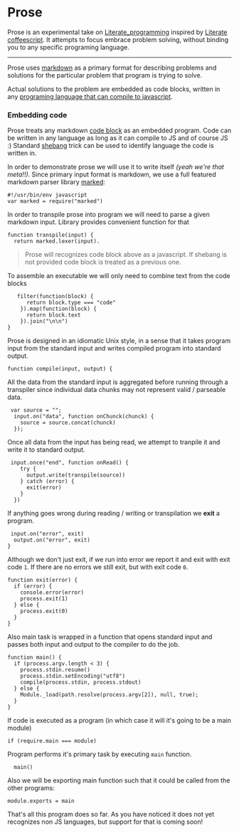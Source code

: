 # Prose

Prose is an experimental take on [Literate_programming][] inspired by
[Literate coffeescript][]. It attempts to focus embrace problem solving,
without binding you to any specific programing language.

-------------------------------------------- 
Prose uses [markdown][] as a primary format for describing problems and
solutions for the particular problem that program is trying to solve.

Actual solutions to the problem are embedded as code blocks, written in
any [programing language that can compile to javascript](http://altjs.org/).



### Embedding code



Prose treats any markdown [code block][] as an embedded program. Code can
be written in any language as long as it can compile to JS and of course
JS :) Standard [shebang][] trick can be used to identify language the code
is written in. 

In order to demonstrate prose we will use it to write itself *(yeah we're
that meta!!)*. Since primary input format is markdown, we use a full
featured markdown parser library [marked][]:


    #!/usr/bin/env javascript
    var marked = require("marked")


In order to transpile prose into program we will need to parse a given
markdown input. Library provides convenient function for that



    function transpile(input) {
      return marked.lexer(input).


> Prose will recognizes code block above as a javascript. If shebang
> is not provided code block is treated as a previous one.


To assemble an executable we will only need to combine text from the code
blocks


       filter(function(block) {
          return block.type === "code"
        }).map(function(block) {
          return block.text
        }).join("\n\n")
    }

Prose is designed in an idiomatic Unix style, in a sense that it takes
program input from the standard input and writes compiled program into
standard output.


    function compile(input, output) {


All the data from the standard input is aggregated before running through a
transpiler since individual data chunks may not represent valid / parseable
data.

     var source = "";
      input.on("data", function onChunck(chunck) {
        source = source.concat(chunck)
      });


Once all data from the input has being read, we attempt to tranpile it
and write it to standard output.


     input.once("end", function onRead() {
        try {
          output.write(transpile(source))
        } catch (error) {
          exit(error)
        }
      })


If anything goes wrong during reading / writing or transpilation we
**exit** a program.


     input.on("error", exit)
      output.on("error", exit)
    }


Although we don't just exit, if we run into error we report it and exit
with exit code `1`. If there are no errors we still exit, but with exit
code `0`.


    function exit(error) {
      if (error) {
        console.error(error)
        process.exit(1)
      } else {
        process.exit(0)
      }
    }


Also main task is wrapped in a function that opens standard input and
passes both input and output to the compiler to do the job.


    function main() {
      if (process.argv.length < 3) {
        process.stdin.resume()
        process.stdin.setEncoding("utf8")
        compile(process.stdin, process.stdout)
      } else {
        Module._load(path.resolve(process.argv[2]), null, true);
      }
    }


If code is executed as a program (in which case it will it's going to be
a main module)


    if (require.main === module)


Program performs it's primary task by executing `main` function.


      main()


Also we will be exporting main function such that it could be called from
the other programs:

    module.exports = main

That's all this program does so far. As you have noticed it does not yet
recognizes non JS languages, but support for that is coming soon!

[markdown]:http://daringfireball.net/projects/markdown
[marked]:https://github.com/chjj/marked
[Literate_programming]:http://en.wikipedia.org/wiki/Literate_programming
[Literate coffeescript]:https://gist.github.com/3790135
[code block]:http://daringfireball.net/projects/markdown/syntax#precode
[shebang]:http://en.wikipedia.org/wiki/Shebang_%28Unix%29 


